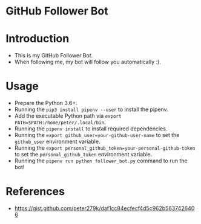 # GitHub Follower Bot

# Introduction

- This is my GitHub Follower Bot.
- When following me, my bot will follow you automatically :).

# Usage

- Prepare the Python 3.6+.
- Running the `pip3 install pipenv --user` to install the pipenv.
- Add the executable Python path via `export PATH=$PATH:/home/peter/.local/bin`.
- Running the `pipenv install` to install required dependencies.
- Running the `export github_user=your-github-user-name` to set the `github_user` environment variable.
- Running the `export personal_github_token=your-personal-github-token` to set the `personal_github_token` environment variable.
- Running the `pipenv run python follower_bot.py` command to run the bot!

# References

- https://gist.github.com/peter279k/daf1cc84ecfecf4d5c962b5637426406
